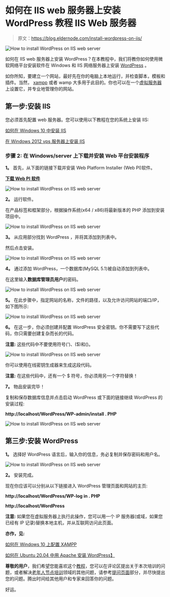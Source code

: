 # 如何在 IIS web 服务器上安装 WordPress 教程 IIS Web 服务器

> 原文：<https://blog.eldernode.com/install-wordpress-on-iis/>

![How to install WordPress on IIS web server](img/12575c879568de8053ff0101ff219ec0.png)

如何在 IIS web 服务器上安装 WordPress？在本教程中，我们将教你如何使用微软网络平台安装软件在 Windows 和 IIS 网络服务器上安装 [WordPress](https://wordpress.org/download/) 。

如你所知，要建立一个网站，最好先在你的电脑上本地运行，并检查脚本，模板和插件。当然， [xampp](https://eldernode.com/install-xampp-on-windows-10/) 或者 wamp 大多用于此目的。你也可以在一个[虚拟服务器](https://eldernode.com/vps/)上设置它，并专业地管理你的网站。

## 第一步:安装 IIS

您必须首先配置 web 服务器。您可以使用以下教程在您的系统上安装 IIS:

[如何在 Windows 10 中安装 IIS](https://eldernode.com/install-iis-in-windows-10/)

[在 Windows 2012 vps 服务器上安装 IIS](https://eldernode.com/install-iis-on-windows-2012-vps-server/)

### 步骤 2: 在 Windows/server 上下载并安装 Web 平台安装程序

**1。** 首先，从下面的链接下载并安装 Web Platform Installer (Web PI)软件。

[**下载 Web PI 软件**](https://www.microsoft.com/web/downloads/platform.aspx)

![How to install WordPress on IIS web server](img/f07bd92c2e693c7a5f89438777db6521.png)

**2。** 运行软件。

在产品标签和框架部分，根据操作系统(x64 / x86)将最新版本的 PHP 添加到安装项目中。

![How to install WordPress on IIS web server](img/53a7744e4ed5cf34422354c904bbacd4.png)

**3。** 从应用部分找到 WordPress ，并将其添加到列表中。

然后点击安装。

![How to install WordPress on IIS web server](img/dbe98beb34809d350d83564a5ef5d63c.png)

**4。** 通过添加 WordPress，一个数据库(MySQL 5.1)被自动添加到列表中。

在这里输入**数据库管理员用户**的密码。

![How to install WordPress on IIS web server](img/b404f35d6f2abc8fe06eb73b9f79befb.png)

**5。** 在此步骤中，指定网站的名称，文件的路径，以及允许访问网站的端口/IP，如下图所示:

![How to install WordPress on IIS web server](img/9031c17acfe265213045de448cf3dd73.png)

**6。** 在这一步，你必须创建并配置 WordPress 安全密钥。你不需要写下这些代码，你只需要创建复杂而长的代码。

**注意:** 这些代码中不要使用符号(')、($)和(\)。

![How to install WordPress on IIS web server](img/f49c2ba708af7ba5355419beb19e2d91.png)

你可以使用在线密钥生成器来生成这段代码。

**注意:** 在这些代码中，还有一个 $ 符号，你必须用另一个字符替换！

**7。** 物品安装完毕！

复制和保存数据库信息并点击启动 WordPress 或下面的链接继续 WordPress 的安装过程:

**http://localhost/WordPress/WP-admin/install . PHP**

![How to install WordPress on IIS web server](img/bcb70fcaefc9db1cecfba7823482566f.png)

## 第三步:安装 WordPress

**1。** 选择好 WordPress 语言后，输入你的信息，务必复制并保存密码和用户名。

![How to install WordPress on IIS web server](img/3a8869fffed2c546228933f364738c94.png)

**2。** 安装完成。

现在你应该可以分别从以下链接进入 WordPress 管理页面和网站的主页:

**http://localhost/WordPress/WP-log in . PHP**

**http://localhost/WordPress**

**注意:** 如果您在虚拟服务器上执行此操作，您可以用一个 IP 服务器(或域，如果您已经有 IP 记录)替换本地主机，并从互联网访问此页面。

**亦作，见:**

[如何在 Windows 10 上配置 XAMPP](https://eldernode.com/configure-xampp-on-windows-10/)

[如何在 Ubuntu 20.04 中用 Apache 安装 WordPress】](https://eldernode.com/install-wordpress-apache-ubuntu-20/)

**尊敬的用户**，我们希望您能喜欢这个[教程](https://eldernode.com/category/tutorial/)，您可以在评论区提出关于本次培训的问题，或者解决[老年人节点培训](https://eldernode.com/blog/)领域的其他问题，请参考[提问页面](https://eldernode.com/ask)部分，并尽快提出您的问题。腾出时间给其他用户和专家来回答你的问题。

好运。